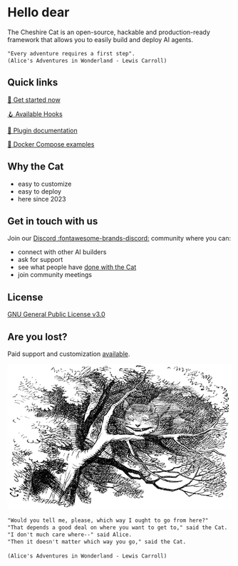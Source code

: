 # Hello dear

The Cheshire Cat is an open-source, hackable and production-ready framework that allows you to easily build and deploy AI agents.

```
"Every adventure requires a first step".
(Alice's Adventures in Wonderland - Lewis Carroll)
```

## Quick links

<div class="grid" markdown>

[&#127939; Get started now](quickstart/introduction.md)
 
[&#129693; Available Hooks](plugins/hooks.md#available-hooks)

[&#128268; Plugin documentation](plugins/plugins.md)

[&#128640; Docker Compose examples](production/administrators/docker-compose.md)

</div>

## Why the Cat

 - easy to customize
 - easy to deploy
 - here since 2023



## Get in touch with us

Join our [Discord :fontawesome-brands-discord:](https://discord.gg/bHX5sNFCYU) community where you can:

- connect with other AI builders
- ask for support
- see what people have [done with the Cat](https://discord.com/channels/1092359754917089350/1099439547500220427)
- join community meetings

## License

[GNU General Public License v3.0](https://raw.githubusercontent.com/cheshire-cat-ai/core/main/LICENSE)


## Are you lost?

Paid support and customization [available](mailto:piero@cheshirecat.ai).

![Wikipedia picture of the Cheshire Cat](assets/img/cheshire-cat-tree-shade.jpg)

    "Would you tell me, please, which way I ought to go from here?"
    "That depends a good deal on where you want to get to," said the Cat.
    "I don't much care where--" said Alice.
    "Then it doesn't matter which way you go," said the Cat.

    (Alice's Adventures in Wonderland - Lewis Carroll)

